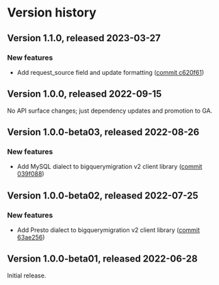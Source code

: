# Version history

## Version 1.1.0, released 2023-03-27

### New features

- Add request_source field and update formatting ([commit c620f61](https://github.com/googleapis/google-cloud-dotnet/commit/c620f612d1634db4d75dbe7efcd03e4abc473f6e))

## Version 1.0.0, released 2022-09-15

No API surface changes; just dependency updates and promotion to GA.

## Version 1.0.0-beta03, released 2022-08-26

### New features

- Add MySQL dialect to bigquerymigration v2 client library ([commit 039f088](https://github.com/googleapis/google-cloud-dotnet/commit/039f088e2f44d416ea484ca7c71ce157e7782698))

## Version 1.0.0-beta02, released 2022-07-25

### New features

- Add Presto dialect to bigquerymigration v2 client library ([commit 63ae256](https://github.com/googleapis/google-cloud-dotnet/commit/63ae25692472c9fa7f2d43feeebebda2fc90535e))

## Version 1.0.0-beta01, released 2022-06-28

Initial release.
